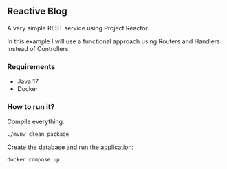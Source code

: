 <h2>Reactive Blog</h2>

A very simple REST service using Project Reactor.

In this example I will use a functional approach using
Routers and Handlers instead of Controllers.

<h3>Requirements</h3>
    
  - Java 17
  - Docker

<h3>How to run it?</h3>

Compile everything:

    ./mvnw clean package

Create the database and run the application:

    docker compose up   